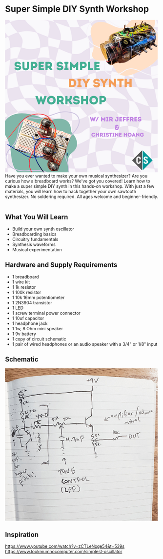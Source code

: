 # Super Simple DIY Synth Workshop
[![Watch the demo](https://github.com/XINEXPORT/Teardown25-DIY-Synth-Workshop/blob/main/DIY-Synth-Flyer.png)](https://youtube.com/shorts/ezmxaq6aThQ?feature=share)</br>
Have you ever wanted to make your own musical synthesizer? Are you curious how a breadboard works? We've got you covered! Learn how to make a super simple DIY synth in this hands-on workshop. With just a few materials, you will learn how to hack together your own sawtooth synthesizer. No soldering required. All ages welcome and beginner-friendly.</br></br>

## What You Will Learn
- Build your own synth oscillator
- Breadboarding basics
- Circuitry fundamentals
- Synthesis waveforms
- Musical experimentation

## Hardware and Supply Requirements
- 1 breadboard
- 1 wire kit
- 1  1k resistor
- 1 100k resistor
- 1 10k 16mm potentiometer
- 1 2N3904 transistor
- 1 LED
- 1 screw terminal power connector
- 1 10uf capacitor
- 1 headphone jack
- 1 1w, 8 Ohm mini speaker
- 1 9v battery
- 1 copy of circuit schematic
- 1 pair of wired headphones or an audio speaker with a 3/4" or 1/8" input

## Schematic
![Schematic](https://github.com/XINEXPORT/Teardown25-DIY-Synth-Workshop/blob/main/schematic-drawing.png)

## Inspiration
https://www.youtube.com/watch?v=zCTLeNxge54&t=539s </br>
https://www.lookmumnocomputer.com/simplest-oscillator
  



